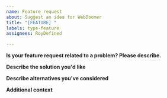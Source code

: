 ```yaml
---
name: Feature request
about: Suggest an idea for WebDoomer
title: "[FEATURE] "
labels: type-feature
assignees: RoyDefined

---
```


**Is your feature request related to a problem? Please describe.**


**Describe the solution you'd like**


**Describe alternatives you've considered**


**Additional context**
